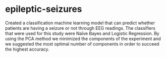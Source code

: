 # epileptic-seizures

Created a classification machine learning model that can predict whether patients are having a seizure or not through EEG readings. The classifiers that were used for this study were Naïve Bayes and Logistic Regression. By using the PCA method we minimized the components of the experiment and we suggested the most optimal number of components in order to succeed the highest accuracy. 
